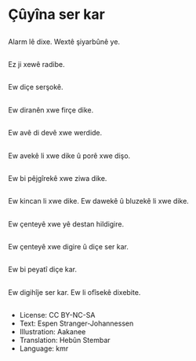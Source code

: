 # Çûyîna ser kar

##
Alarm lê dixe. Wextê şiyarbûnê ye.

##
Ez ji xewê radibe.

##
Ew diçe serşokê.

##
Ew diranên xwe firçe dike.

##
Ew avê di devê xwe werdide.

##
Ew avekê li xwe dike û porê xwe dişo.

##
Ew bi pêjgîrekê xwe ziwa dike.

##
Ew kincan li xwe dike. Ew dawekê û bluzekê li xwe dike.

##
Ew çenteyê xwe yê destan hildigire.

##
Ew çenteyê xwe digire û diçe ser kar.

##
Ew bi peyatî diçe kar.

##
Ew digihîje ser kar. Ew li ofîsekê dixebite.

##
* License: CC BY-NC-SA
* Text: Espen Stranger-Johannessen
* Illustration: Aakanee
* Translation: Hebûn Stembar
* Language: kmr
